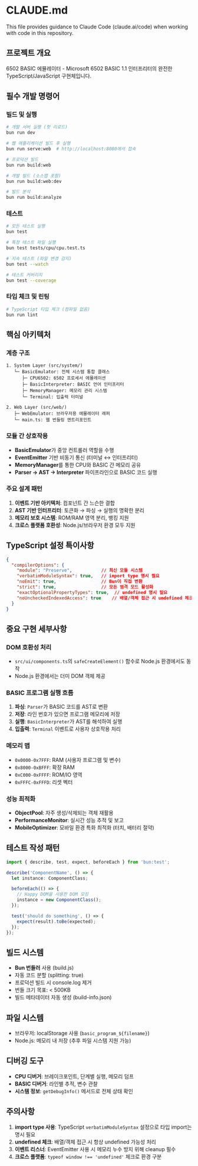 # CLAUDE.md

This file provides guidance to Claude Code (claude.ai/code) when working with code in this repository.

## 프로젝트 개요

6502 BASIC 에뮬레이터 - Microsoft 6502 BASIC 1.1 인터프리터의 완전한 TypeScript/JavaScript 구현체입니다.

## 필수 개발 명령어

### 빌드 및 실행

```bash
# 개발 서버 실행 (핫 리로드)
bun run dev

# 웹 애플리케이션 빌드 후 실행
bun run serve:web  # http://localhost:8080에서 접속

# 프로덕션 빌드
bun run build:web

# 개발 빌드 (소스맵 포함)
bun run build:web:dev

# 빌드 분석
bun run build:analyze
```

### 테스트

```bash
# 모든 테스트 실행
bun test

# 특정 테스트 파일 실행
bun test tests/cpu/cpu.test.ts

# 지속 테스트 (파일 변경 감지)
bun test --watch

# 테스트 커버리지
bun test --coverage
```

### 타입 체크 및 린팅

```bash
# TypeScript 타입 체크 (컴파일 없음)
bun run lint
```

## 핵심 아키텍처

### 계층 구조

```
1. System Layer (src/system/)
   └─ BasicEmulator: 전체 시스템 통합 클래스
      ├─ CPU6502: 6502 프로세서 에뮬레이션
      ├─ BasicInterpreter: BASIC 언어 인터프리터
      ├─ MemoryManager: 메모리 관리 시스템
      └─ Terminal: 입출력 터미널

2. Web Layer (src/web/)
   ├─ WebEmulator: 브라우저용 에뮬레이터 래퍼
   └─ main.ts: 웹 번들링 엔트리포인트
```

### 모듈 간 상호작용

- **BasicEmulator**가 중앙 컨트롤러 역할을 수행
- **EventEmitter** 기반 비동기 통신 (터미널 ↔ 인터프리터)
- **MemoryManager**를 통한 CPU와 BASIC 간 메모리 공유
- **Parser → AST → Interpreter** 파이프라인으로 BASIC 코드 실행

### 주요 설계 패턴

1. **이벤트 기반 아키텍처**: 컴포넌트 간 느슨한 결합
2. **AST 기반 인터프리터**: 토큰화 → 파싱 → 실행의 명확한 분리
3. **메모리 보호 시스템**: ROM/RAM 영역 분리, 뱅킹 지원
4. **크로스 플랫폼 호환성**: Node.js/브라우저 환경 모두 지원

## TypeScript 설정 특이사항

```json
{
  "compilerOptions": {
    "module": "Preserve",           // 최신 모듈 시스템
    "verbatimModuleSyntax": true,   // import type 명시 필요
    "noEmit": true,                 // Bun이 직접 변환
    "strict": true,                 // 모든 엄격 모드 활성화
    "exactOptionalPropertyTypes": true,  // undefined 명시 필요
    "noUncheckedIndexedAccess": true    // 배열/객체 접근 시 undefined 체크
  }
}
```

## 중요 구현 세부사항

### DOM 호환성 처리
- `src/ui/components.ts`의 `safeCreateElement()` 함수로 Node.js 환경에서도 동작
- Node.js 환경에서는 더미 DOM 객체 제공

### BASIC 프로그램 실행 흐름
1. **파싱**: `Parser`가 BASIC 코드를 AST로 변환
2. **저장**: 라인 번호가 있으면 프로그램 메모리에 저장
3. **실행**: `BasicInterpreter`가 AST를 해석하여 실행
4. **입출력**: `Terminal` 이벤트로 사용자 상호작용 처리

### 메모리 맵
- `0x0000-0x7FFF`: RAM (사용자 프로그램 및 변수)
- `0x8000-0xBFFF`: 확장 RAM
- `0xC000-0xFFFF`: ROM/IO 영역
- `0xFFFC-0xFFFD`: 리셋 벡터

### 성능 최적화
- **ObjectPool**: 자주 생성/삭제되는 객체 재활용
- **PerformanceMonitor**: 실시간 성능 추적 및 보고
- **MobileOptimizer**: 모바일 환경 특화 최적화 (터치, 배터리 절약)

## 테스트 작성 패턴

```typescript
import { describe, test, expect, beforeEach } from 'bun:test';

describe('ComponentName', () => {
  let instance: ComponentClass;

  beforeEach(() => {
    // Happy DOM을 사용한 DOM 모킹
    instance = new ComponentClass();
  });

  test('should do something', () => {
    expect(result).toBe(expected);
  });
});
```

## 빌드 시스템

- **Bun 번들러** 사용 (build.js)
- 자동 코드 분할 (splitting: true)
- 프로덕션 빌드 시 console.log 제거
- 번들 크기 목표: < 500KB
- 빌드 메타데이터 자동 생성 (build-info.json)

## 파일 시스템

- 브라우저: localStorage 사용 (`basic_program_${filename}`)
- Node.js: 메모리 내 저장 (추후 파일 시스템 지원 가능)

## 디버깅 도구

- **CPU 디버거**: 브레이크포인트, 단계별 실행, 메모리 덤프
- **BASIC 디버거**: 라인별 추적, 변수 관찰
- **시스템 정보**: `getDebugInfo()` 메서드로 전체 상태 확인

## 주의사항

1. **import type 사용**: TypeScript `verbatimModuleSyntax` 설정으로 타입 import는 명시 필요
2. **undefined 체크**: 배열/객체 접근 시 항상 undefined 가능성 처리
3. **이벤트 리스너**: EventEmitter 사용 시 메모리 누수 방지 위해 cleanup 필수
4. **크로스 플랫폼**: `typeof window !== 'undefined'` 체크로 환경 구분